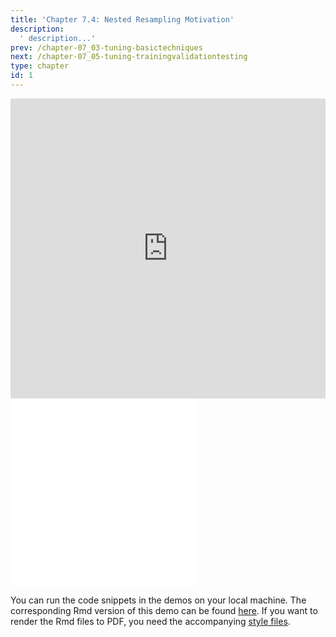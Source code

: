 ```yaml
---
title: 'Chapter 7.4: Nested Resampling Motivation'
description:
  ' description...'
prev: /chapter-07_03-tuning-basictechniques
next: /chapter-07_05-tuning-trainingvalidationtesting
type: chapter
id: 1
---
```


<exercise id="1" title="Video Lecture">

<iframe width="100%" height="480" src="https://www.youtube.com/embed/_GVysctg5sY" frameborder="0" allow="accelerometer; autoplay; encrypted-media; gyroscope; picture-in-picture" allowfullscreen></iframe>

</exercise>

<exercise id="2" title="Slides">

<object data="pdfs/7/slides-tuning-nestedintro.pdf" type="application/pdf" style="width:100%;height:480px">
    <embed src="pdfs/7/slides-tuning-nestedintro.pdf" type="application/pdf" />
</object>

</exercise>


<exercise id="3" title="Nested Resampling">
<object data="code-demos/code_demo_nested.pdf" type="application/pdf" style="width:100%;height:480px">
    <embed src="code-demos/code_demo_nested.pdf" type="application/pdf" />
</object>

You can run the code snippets in the demos on your local machine. The corresponding Rmd version of this demo can be found [here](https://github.com/compstat-lmu/lecture_i2ml/blob/master/code-demos/code_demo_nested.Rmd). If you want to render the Rmd files to PDF, you need the accompanying [style files](https://github.com/compstat-lmu/lecture_i2ml/tree/master/style).

</exercise>
